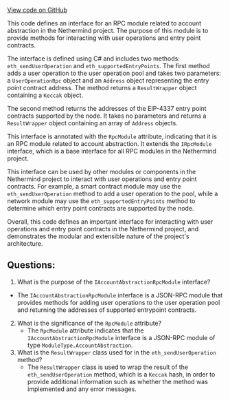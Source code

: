 [View code on GitHub](https://github.com/NethermindEth/nethermind/src/Nethermind/Nethermind.AccountAbstraction/IAccountAbstractionRpcModule.cs)

This code defines an interface for an RPC module related to account abstraction in the Nethermind project. The purpose of this module is to provide methods for interacting with user operations and entry point contracts.

The interface is defined using C# and includes two methods: `eth_sendUserOperation` and `eth_supportedEntryPoints`. The first method adds a user operation to the user operation pool and takes two parameters: a `UserOperationRpc` object and an `Address` object representing the entry point contract address. The method returns a `ResultWrapper` object containing a `Keccak` object.

The second method returns the addresses of the EIP-4337 entry point contracts supported by the node. It takes no parameters and returns a `ResultWrapper` object containing an array of `Address` objects.

This interface is annotated with the `RpcModule` attribute, indicating that it is an RPC module related to account abstraction. It extends the `IRpcModule` interface, which is a base interface for all RPC modules in the Nethermind project.

This interface can be used by other modules or components in the Nethermind project to interact with user operations and entry point contracts. For example, a smart contract module may use the `eth_sendUserOperation` method to add a user operation to the pool, while a network module may use the `eth_supportedEntryPoints` method to determine which entry point contracts are supported by the node.

Overall, this code defines an important interface for interacting with user operations and entry point contracts in the Nethermind project, and demonstrates the modular and extensible nature of the project's architecture.
## Questions: 
 1. What is the purpose of the `IAccountAbstractionRpcModule` interface?
   - The `IAccountAbstractionRpcModule` interface is a JSON-RPC module that provides methods for adding user operations to the user operation pool and returning the addresses of supported entrypoint contracts.
2. What is the significance of the `RpcModule` attribute?
   - The `RpcModule` attribute indicates that the `IAccountAbstractionRpcModule` interface is a JSON-RPC module of type `ModuleType.AccountAbstraction`.
3. What is the `ResultWrapper` class used for in the `eth_sendUserOperation` method?
   - The `ResultWrapper` class is used to wrap the result of the `eth_sendUserOperation` method, which is a `Keccak` hash, in order to provide additional information such as whether the method was implemented and any error messages.